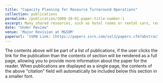 ```yaml
---
title: "Capacity Planning for Resource Turnaround Operations"
collection: publications
permalink: /publication/2009-10-01-paper-title-number-1
excerpt: Many shared resources, such as hotel rooms or rental cars, require cleaning, charging, or some other operation to "turn around" the resources between successive customer uses. We study staffing and shift planning decisions for the turnaround service capacity in order to minimize the sum of customer waiting and staffing costs. 
date: "Under Review"
venue: 'Major Revision at M&SOM'
paperurl: 'SSRN Link: [https://papers.ssrn.com/sol3/papers.cfm?abstract_id=4862239]'
---
```


The contents above will be part of a list of publications, if the user clicks the link for the publication than the contents of section will be rendered as a full page, allowing you to provide more information about the paper for the reader. When publications are displayed as a single page, the contents of the above "citation" field will automatically be included below this section in a smaller font.
